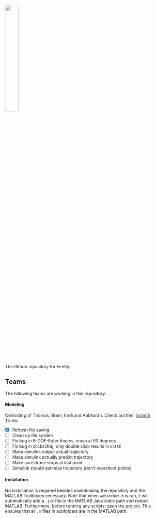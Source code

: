<img src="http://fireflyeindhoven.nl/wp-content/uploads/2017/06/cropped-Artboard-1-2.png" width="30%">

The Github repository for Firefly.

## Teams
The following teams are working in this repository:

#### Modeling
Consisting of Thomas, Bram, Endi and Aabharan. Check out their [branch](https://github.com/wagenaartje/Firefly/tree/modeling). To-do:

 - [x] Refresh file saving
 - [ ] Clean up file system
 - [ ] Fix bug in 6-DOF-Euler Angles, crash at 90 degrees
 - [ ] Fix bug in clicks2traj, only double click results in crash
 - [ ] Make simulink output actual trajectory
 - [ ] Make simulink actually predict trajectory
 - [ ] Make sure drone stops at last point
 - [ ] Simulink should optimize trajectory (don't overshoot points)

#### Installation
No installation is required besides downloading the repository and the 
MATLAB Toolboxes necessary. Note that when `websocket.m` is ran, it will 
automatically add a `.jar` file to the MATLAB Java static path and restart 
MATLAB. Furthermore, before running any scripts: open the project. This
ensures that all `.m` files in subfolders are in the MATLAB path.
